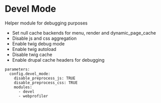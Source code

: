 # Devel Mode

Helper module for debugging purposes

- Set null cache backends for menu, render and dynamic_page_cache
- Disable js and css aggregation
- Enable twig debug mode
- Enable twig autoload
- Disable twig cache
- Enable drupal cache headers for debugging



```
parameters:
  config.devel_mode:
    disable_preprocess_js: TRUE
    disable_preprocess_css: TRUE
    modules:
      - devel
      - webprofiler
```
